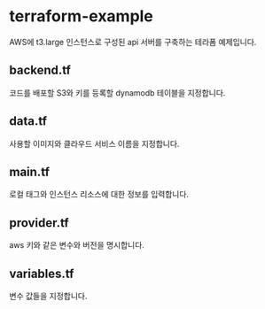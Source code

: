 # terraform-example

AWS에 t3.large 인스턴스로 구성된 api 서버를 구축하는 테라폼 예제입니다.

## backend.tf

코드를 배포할 S3와 키를 등록할 dynamodb 테이블을 지정합니다.

## data.tf

사용할 이미지와 클라우드 서비스 이름을 지정합니다.

## main.tf

로컬 태그와 인스턴스 리소스에 대한 정보를 입력합니다.

## provider.tf

aws 키와 같은 변수와 버전을 명시합니다.

## variables.tf

변수 값들을 지정합니다.
